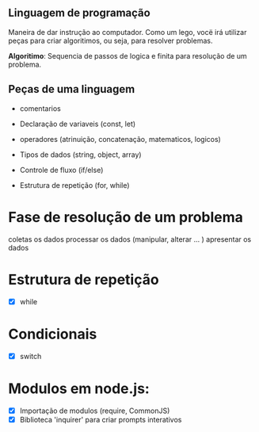 ## Linguagem de programação

Maneira de dar instrução ao computador.
Como um lego, vocë irá utilizar peças para criar algoritimos, ou seja, para resolver problemas.

**Algoritimo**: Sequencia de passos de logica e finita para resolução de um problema. 

## Peças de uma linguagem 

 - comentarios 
 
 - Declaração de variaveis (const, let)

 - operadores (atrinuição, concatenação, matematicos, logicos)

 - Tipos de dados (string, object, array)

 - Controle de fluxo (if/else)

 - Estrutura de repetição (for, while)

 # Fase de resolução de um problema 

 coletas os dados 
 processar os dados (manipular, alterar ... )
 apresentar os dados 

 # Estrutura de repetição 

 - [x] while

 # Condicionais 
  - [x] switch

# Modulos em node.js:
- [x] Importação de modulos (require, CommonJS)
- [x] Biblioteca 'inquirer' para criar prompts interativos